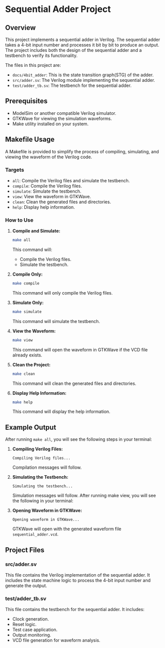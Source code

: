 # Sequential Adder Project

## Overview

This project implements a sequential adder in Verilog. The sequential adder takes a 4-bit input number and processes it bit by bit to produce an output. The project includes both the design of the sequential adder and a testbench to verify its functionality.

The files in this project are:
- `docs/4bit_adder`: This is the state transition graph(STG) of the adder.
- `src/adder.sv`: The Verilog module implementing the sequential adder.
- `test/adder_tb.sv`: The testbench for the sequential adder.

## Prerequisites

- ModelSim or another compatible Verilog simulator.
- GTKWave for viewing the simulation waveforms.
- Make utility installed on your system.

## Makefile Usage

A Makefile is provided to simplify the process of compiling, simulating, and viewing the waveform of the Verilog code.

### Targets

- `all`: Compile the Verilog files and simulate the testbench.
- `compile`: Compile the Verilog files.
- `simulate`: Simulate the testbench.
- `view`: View the waveform in GTKWave.
- `clean`: Clean the generated files and directories.
- `help`: Display help information.

### How to Use

1. **Compile and Simulate:**
    ```bash
    make all
    ```
    This command will:
    - Compile the Verilog files.
    - Simulate the testbench.

2. **Compile Only:**
    ```bash
    make compile
    ```
    This command will only compile the Verilog files.

3. **Simulate Only:**
    ```bash
    make simulate
    ```
    This command will simulate the testbench.

4. **View the Waveform:**
    ```bash
    make view
    ```
    This command will open the waveform in GTKWave if the VCD file already exists.

5. **Clean the Project:**
    ```bash
    make clean
    ```
    This command will clean the generated files and directories.

6. **Display Help Information:**
    ```bash
    make help
    ```
    This command will display the help information.

## Example Output

After running `make all`, you will see the following steps in your terminal:

1. **Compiling Verilog Files:**
    ```
    Compiling Verilog files...
    ```
    Compilation messages will follow.

2. **Simulating the Testbench:**
    ```
    Simulating the testbench...
    ```
    Simulation messages will follow.
After running make view, you will see the following in your terminal:
3. **Opening Waveform in GTKWave:**
    ```
    Opening waveform in GTKWave...
    ```
    GTKWave will open with the generated waveform file `sequential_adder.vcd`.

## Project Files

### src/adder.sv

This file contains the Verilog implementation of the sequential adder. It includes the state machine logic to process the 4-bit input number and generate the output.

### test/adder_tb.sv

This file contains the testbench for the sequential adder. It includes:
- Clock generation.
- Reset logic.
- Test case application.
- Output monitoring.
- VCD file generation for waveform analysis.

